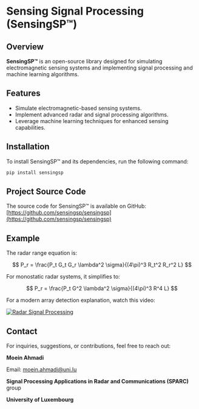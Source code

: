 # Sensing Signal Processing (SensingSP™)

## Overview
**SensingSP™** is an open-source library designed for simulating electromagnetic sensing systems and implementing signal processing and machine learning algorithms.

## Features
- Simulate electromagnetic-based sensing systems.
- Implement advanced radar and signal processing algorithms.
- Leverage machine learning techniques for enhanced sensing capabilities.

## Installation
To install SensingSP™ and its dependencies, run the following command:
```bash
pip install sensingsp
```

## Project Source Code
The source code for SensingSP™ is available on GitHub:
[https://github.com/sensingsp/sensingsp](https://github.com/sensingsp/sensingsp)

## Example
The radar range equation is:

$$
P_r = \frac{P_t G_t G_r \lambda^2 \sigma}{(4\pi)^3 R_t^2 R_r^2 L}
$$

For monostatic radar systems, it simplifies to:

$$
P_r = \frac{P_t G^2 \lambda^2 \sigma}{(4\pi)^3 R^4 L}
$$

For a modern array detection explanation, watch this video:

[![Radar Signal Processing](https://img.youtube.com/vi/P-IgU-CYxEo/0.jpg)](https://www.youtube.com/watch?v=P-IgU-CYxEo)

## Contact
For inquiries, suggestions, or contributions, feel free to reach out:

**Moein Ahmadi**  

Email: [moein.ahmadi@uni.lu](mailto:moein.ahmadi@uni.lu)  

**Signal Processing Applications in Radar and Communications (SPARC)** group  

**University of Luxembourg**
